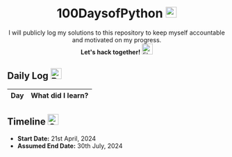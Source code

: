 # <h1 align='center'>100DaysofPython <img src="https://raw.githubusercontent.com/Tarikul-Islam-Anik/Animated-Fluent-Emojis/master/Emojis/Animals/Snake.png" alt="Snake" width="25" height="25" /></h1>
<p align='center'> I will publicly log my solutions to this repository to keep myself accountable and motivated on my progress.<br/> 
  <strong>
    Let's hack together! 
  </strong><img src="https://raw.githubusercontent.com/Tarikul-Islam-Anik/Animated-Fluent-Emojis/master/Emojis/Hand%20gestures/Flexed%20Biceps%20Medium%20Skin%20Tone.png" alt="Flexed Biceps Medium Skin Tone" width="25" height="25" /> <br/>
</p>

## Daily Log <img src="https://raw.githubusercontent.com/Tarikul-Islam-Anik/Animated-Fluent-Emojis/master/Emojis/Objects/Bookmark%20Tabs.png" alt="Bookmark Tabs" width="25" height="25" />
| **Day** | **What did I learn?** |
:----------: | :--------------------------------------------------------------------------------------------------------------------------------------------------------------------------------------: |

## Timeline <img src="https://raw.githubusercontent.com/Tarikul-Islam-Anik/Animated-Fluent-Emojis/master/Emojis/Objects/Calendar.png" alt="Calendar" width="25" height="25" />
- **Start Date:** 21st April, 2024
- **Assumed End Date:** 30th July, 2024



